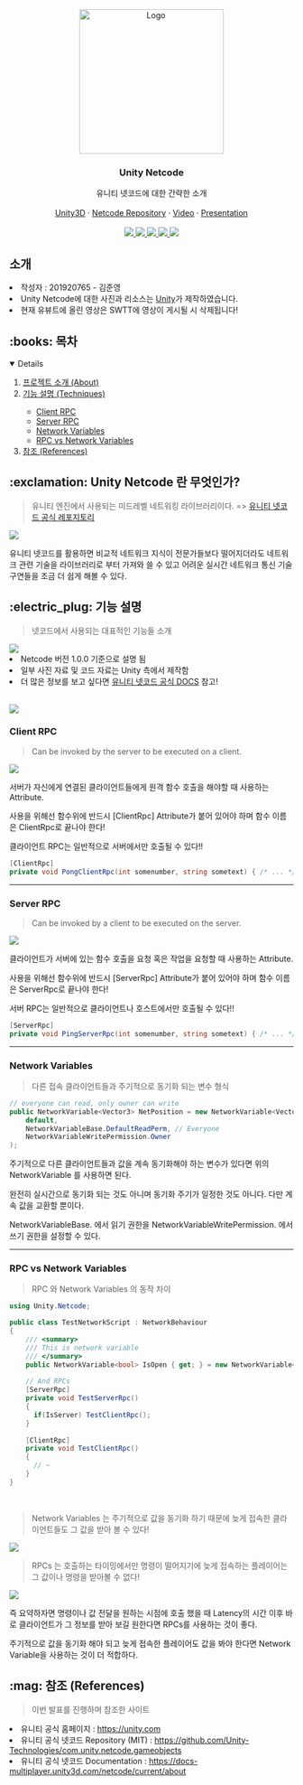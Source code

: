 <!-- PROJECT LOGO -->
<div align="center">
  <a href="https://github.com/osamhack2021/app_web_dronai_62bn">
    <img      
      src="https://user-images.githubusercontent.com/36218321/172825713-f95d8b00-ee94-4643-bee9-bb17bed99103.png"
      alt="Logo" width="256px" height="256px">
  </a>

  <h3 align="center">Unity Netcode</h3>

  <p align="center">
    유니티 넷코드에 대한 간략한 소개
    <br />
    <br />
    <a href="https://unity.com/" target="_blank">Unity3D</a>
    ·
    <a href="https://github.com/Unity-Technologies/com.unity.netcode.gameobjects" target="_blank">Netcode Repository</a>
    ·
    <a href="https://youtu.be/PCbJuSWBbrc" target="_blank">Video</a>
    ·
    <a href="https://github.com/LINEARJUN/SWTT-Unity-Netcode-Explanation/blob/main/NETCODE%20%EC%86%8C%EA%B0%9C%20PPT.pptx?raw=true" target="_blank">Presentation</a>
    <br />
    <br />
    <a href="https://github.com/LINEARJUN/SWTT-Unity-Netcode-Explanation/graphs/contributors">
      <img src="https://img.shields.io/github/contributors/LINEARJUN/SWTT-Unity-Netcode-Explanation.svg?style=for-the-badge" />
    </a>
    <a href="https://github.com/LINEARJUN/SWTT-Unity-Netcode-Explanation/network/members">
      <img src="https://img.shields.io/github/forks/LINEARJUN/SWTT-Unity-Netcode-Explanation.svg?style=for-the-badge" />
    </a>
    <a href="https://github.com/LINEARJUN/SWTT-Unity-Netcode-Explanation/stargazers">
      <img src="https://img.shields.io/github/stars/LINEARJUN/SWTT-Unity-Netcode-Explanation.svg?style=for-the-badge" />
    </a>
    <a href="https://github.com/LINEARJUN/SWTT-Unity-Netcode-Explanation/issues">
      <img src="https://img.shields.io/github/issues/LINEARJUN/SWTT-Unity-Netcode-Explanation.svg?style=for-the-badge" />
    </a>
    <a href="https://github.com/LINEARJUN/SWTT-Unity-Netcode-Explanation/blob/master/License.md">
      <img src="https://img.shields.io/github/license/LINEARJUN/SWTT-Unity-Netcode-Explanation.svg?style=for-the-badge" />
    </a>
  </p>
</div>

<h2>소개</h2>
<li>작성자 : 201920765 - 김준영</li>
<li>Unity Netcode에 대한 사진과 리소스는 <a href="https://unity.com">Unity</a>가 제작하였습니다.</li>
<li>현재 유뷰트에 올린 영상은 SWTT에 영상이 게시될 시 삭제됩니다!</li>

<h2> :books: 목차</h2>
<details open="open">
  <ol>
    <li><a href="#about"> 프로젝트 소개 (About)</a></li>
    <li><a href="#techniques"> 기능 설명 (Techniques)</a></li>
      <ul>
        <li><a href="#client"> Client RPC </a></li>
        <li><a href="#server"> Server RPC </a></li>
        <li><a href="#net_variables"> Network Variables </a></li>
        <li><a href="#rpc_net"> RPC vs Network Variables </a></li>
      </ul>
    <li><a href="#references"> 참조 (References)</a></li>
  </ol>
</details>

<h2 id="about">:exclamation: Unity Netcode 란 무엇인가?</h2>
<blockquote>유니티 엔진에서 사용되는 미드레벨 네트워킹 라이브러리이다. => <a href ="https://github.com/Unity-Technologies/com.unity.netcode.gameobjects">유니티 넷코드 공식 레포지토리</a></blockquote>
<img src="https://user-images.githubusercontent.com/36218321/173530541-6bd68132-1c17-4524-ab54-21f353e1b34c.jpg"></img>

<p>유니티 넷코드를 활용하면 비교적 네트워크 지식이 전문가들보다 떨어지더라도 네트워크 관련 기술을 라이브러리로 부터 가져와 쓸 수 있고 어려운 실시간 네트워크 통신 기술 구연들을 조금 더 쉽게 해볼 수 있다.</p>


<h2 id="techniques">:electric_plug: 기능 설명</h2>
<blockquote>넷코드에서 사용되는 대표적인 기능들 소개</blockquote>
<img src="https://user-images.githubusercontent.com/36218321/173532982-8dea78b4-2479-467a-b3d4-91a31100b853.png"></img>

<li>Netcode 버전 1.0.0 기준으로 설명 됨</li>
<li>일부 사진 자료 및 코드 자료는 Unity 측에서 제작함</li>
<li>더 많은 정보를 보고 싶다면 <a href="https://docs-multiplayer.unity3d.com/netcode/current/about">유니티 넷코드 공식 DOCS</a> 참고!</li>

<br/>

<!--라인 효과-->
<img src="https://user-images.githubusercontent.com/36218321/173535363-227603c9-3a2c-4d01-a2bc-d734ef1dba3d.gif"></a>

<h3 id="client">Client RPC</h3>
<blockquote>Can be invoked by the server to be executed on a client.</blockquote>
<img src="https://user-images.githubusercontent.com/36218321/173532561-cab28c97-d902-4b7e-ab21-724005f7e8e9.png"></img>

<p>서버가 자신에게 연결된 클라이언트들에게 원격 함수 호출을 해야할 때 사용하는 Attribute.</p>
<p>사용을 위해선 함수위에 반드시 [ClientRpc] Attribute가 붙어 있어야 하며 함수 이름은 ClientRpc로 끝나야 한다!</p>
<p>클라이언트 RPC는 일반적으로 서버에서만 호출될 수 있다!!</p>

```c#
[ClientRpc]
private void PongClientRpc(int somenumber, string sometext) { /* ... */ }
```

<hr/>

<h3 id="server">Server RPC</h3>
<blockquote>Can be invoked by a client to be executed on the server.</blockquote>
<img src="https://user-images.githubusercontent.com/36218321/173534716-e871944d-8762-4034-96c8-d686f658936c.png"></img>

<p>클라이언트가 서버에 있는 함수 호출을 요청 혹은 작업을 요청할 때 사용하는 Attribute.</p>
<p>사용을 위해선 함수위에 반드시 [ServerRpc] Attribute가 붙어 있어야 하며 함수 이름은 ServerRpc로 끝나야 한다!</p>
<p>서버 RPC는 일반적으로 클라이언트나 호스트에서만 호출될 수 있다!!</p>

```c#
[ServerRpc]
private void PingServerRpc(int somenumber, string sometext) { /* ... */ }
```

<hr/>

<h3 id="net_variables">Network Variables</h3>
<blockquote>다른 접속 클라이언트들과 주기적으로 동기화 되는 변수 형식</blockquote>

```c#
// everyone can read, only owner can write
public NetworkVariable<Vector3> NetPosition = new NetworkVariable<Vector3>(
    default,
    NetworkVariableBase.DefaultReadPerm, // Everyone
    NetworkVariableWritePermission.Owner
);
```

<p>주기적으로 다른 클라이언트들과 값을 계속 동기화해야 하는 변수가 있다면 위의 NetworkVariable<T> 를 사용하면 된다.</p>
<p>완전히 실시간으로 동기화 되는 것도 아니며 동기화 주기가 일정한 것도 아니다. 다만 계속 값을 교환할 뿐이다.</p>
<p>NetworkVariableBase. 에서 읽기 권한을 NetworkVariableWritePermission. 에서 쓰기 권한을 설정할 수 있다.</p>

<hr/>

<h3 id="rpc_net">RPC vs Network Variables</h3>
<blockquote>RPC 와 Network Variables 의 동작 차이</blockquote>

```c#
using Unity.Netcode;

public class TestNetworkScript : NetworkBehaviour
{
    /// <summary>
    /// This is network variable
    /// </summary>
    public NetworkVariable<bool> IsOpen { get; } = new NetworkVariable<bool>();
    
    // And RPCs
    [ServerRpc]
    private void TestServerRpc()
    {
      if(IsServer) TestClientRpc();
    }
    
    [ClientRpc]
    private void TestClientRpc()
    {
      // ~
    }
}

```

</br>

<blockquote>Network Variables 는 주기적으로 값을 동기화 하기 때문에 늦게 접속한 클라이언트들도 그 값을 받아 볼 수 있다!</blockquote>
<img src="https://user-images.githubusercontent.com/36218321/173540959-1112417f-811d-4760-ac14-577f7e58799b.png"></img>

<br/>

<blockquote>RPCs 는 호출하는 타이밍에서만 명령이 떨어지기에 늦게 접속하는 플레이어는 그 값이나 명령을 받아볼 수 없다!</blockquote>
<img src="https://user-images.githubusercontent.com/36218321/173541331-010362a7-0d93-4055-ab2c-205cacecf0f6.png"></img>

<p>즉 요약하자면 명령이나 값 전달을 원하는 시점에 호출 했을 때 Latency의 시간 이후 바로 클라이언트가 그 정보를 받아 보길 원한다면 RPCs를 사용하는 것이 좋다.</p>
<p>주기적으로 값을 동기화 해야 되고 늦게 접속한 플레이어도 값을 봐야 한다면 Network Variable을 사용하는 것이 더 적합하다.</p>


<h2 id="references">:mag: 참조 (References)</h2>
<blockquote>이번 발표를 진행하며 참조한 사이트</blockquote>


<li>유니티 공식 홈페이지 : <a href="https://unity.com">https://unity.com</a></li>
<li>유니티 공식 넷코드 Repository (MIT) : <a href="https://github.com/Unity-Technologies/com.unity.netcode.gameobjects">https://github.com/Unity-Technologies/com.unity.netcode.gameobjects</a></li>
<li>유니티 공식 넷코드 Documentation : <a href="https://docs-multiplayer.unity3d.com/netcode/current/about">https://docs-multiplayer.unity3d.com/netcode/current/about</a></li>
